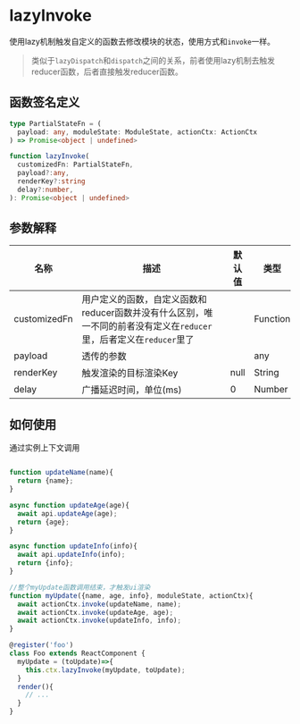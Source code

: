 # lazyInvoke
使用lazy机制触发自定义的函数去修改模块的状态，使用方式和`invoke`一样。
> 类似于`lazyDispatch`和`dispatch`之间的关系，前者使用lazy机制去触发reducer函数，后者直接触发reducer函数。

## 函数签名定义
```ts
type PartialStateFn = (
  payload: any, moduleState: ModuleState, actionCtx: ActionCtx
) => Promise<object | undefined>

function lazyInvoke(
  customizedFn: PartialStateFn,
  payload?:any, 
  renderKey?:string
  delay?:number, 
): Promise<object | undefined>
```

## 参数解释
名称 | <div style="width:250px;">描述</div> |  默认值  | 类型 
-|-|-|-  
customizedFn | 用户定义的函数，自定义函数和reducer函数并没有什么区别，唯一不同的前者没有定义在`reducer`里，后者定义在`reducer`里了 | | Function
payload | 透传的参数 | | any
renderKey | 触发渲染的目标渲染Key | null | String
delay | 广播延迟时间，单位(ms) | 0 | Number

## 如何使用
通过实例上下文调用
```js

function updateName(name){
  return {name};
}

async function updateAge(age){
  await api.updateAge(age);
  return {age};
}

async function updateInfo(info){
  await api.updateInfo(info);
  return {info};
}

//整个myUpdate函数调用结束，才触发ui渲染
function myUpdate({name, age, info}, moduleState, actionCtx){
  await actionCtx.invoke(updateName, name);
  await actionCtx.invoke(updateAge, age);
  await actionCtx.invoke(updateInfo, info);
}

@register('foo')
class Foo extends ReactComponent {
  myUpdate = (toUpdate)=>{
    this.ctx.lazyInvoke(myUpdate, toUpdate);
  }
  render(){
    // ...
  }
}
```